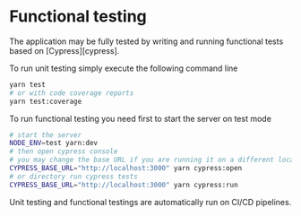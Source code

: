 # Functional testing

The application may be fully tested by writing and running functional tests based on [Cypress][cypress].

To run unit testing simply execute the following command line

```bash
yarn test
# or with code coverage reports
yarn test:coverage
```

To run functional testing you need first to start the server on test mode

```bash
# start the server
NODE_ENV=test yarn:dev
# then open cypress console
# you may change the base URL if you are running it on a different location
CYPRESS_BASE_URL="http://localhost:3000" yarn cypress:open
# or directory run cypress tests
CYPRESS_BASE_URL="http://localhost:3000" yarn cypress:run
```

Unit testing and functional testings are automatically run on CI/CD pipelines.

